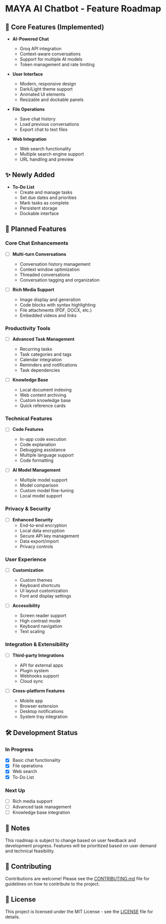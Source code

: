 # MAYA AI Chatbot - Feature Roadmap

## 🚀 Core Features (Implemented)

- **AI-Powered Chat**
  - Groq API integration
  - Context-aware conversations
  - Support for multiple AI models
  - Token management and rate limiting

- **User Interface**
  - Modern, responsive design
  - Dark/Light theme support
  - Animated UI elements
  - Resizable and dockable panels

- **File Operations**
  - Save chat history
  - Load previous conversations
  - Export chat to text files

- **Web Integration**
  - Web search functionality
  - Multiple search engine support
  - URL handling and preview

## ✨ Newly Added

- **To-Do List**
  - Create and manage tasks
  - Set due dates and priorities
  - Mark tasks as complete
  - Persistent storage
  - Dockable interface

## 📅 Planned Features

### Core Chat Enhancements
- [ ] **Multi-turn Conversations**
  - Conversation history management
  - Context window optimization
  - Threaded conversations
  - Conversation tagging and organization

- [ ] **Rich Media Support**
  - Image display and generation
  - Code blocks with syntax highlighting
  - File attachments (PDF, DOCX, etc.)
  - Embedded videos and links

### Productivity Tools
- [ ] **Advanced Task Management**
  - Recurring tasks
  - Task categories and tags
  - Calendar integration
  - Reminders and notifications
  - Task dependencies

- [ ] **Knowledge Base**
  - Local document indexing
  - Web content archiving
  - Custom knowledge base
  - Quick reference cards

### Technical Features
- [ ] **Code Features**
  - In-app code execution
  - Code explanation
  - Debugging assistance
  - Multiple language support
  - Code formatting

- [ ] **AI Model Management**
  - Multiple model support
  - Model comparison
  - Custom model fine-tuning
  - Local model support

### Privacy & Security
- [ ] **Enhanced Security**
  - End-to-end encryption
  - Local data encryption
  - Secure API key management
  - Data export/import
  - Privacy controls

### User Experience
- [ ] **Customization**
  - Custom themes
  - Keyboard shortcuts
  - UI layout customization
  - Font and display settings

- [ ] **Accessibility**
  - Screen reader support
  - High contrast mode
  - Keyboard navigation
  - Text scaling

### Integration & Extensibility
- [ ] **Third-party Integrations**
  - API for external apps
  - Plugin system
  - Webhooks support
  - Cloud sync

- [ ] **Cross-platform Features**
  - Mobile app
  - Browser extension
  - Desktop notifications
  - System tray integration

## 🛠 Development Status

### In Progress
- [x] Basic chat functionality
- [x] File operations
- [x] Web search
- [x] To-Do List

### Next Up
- [ ] Rich media support
- [ ] Advanced task management
- [ ] Knowledge base integration

## 📝 Notes

This roadmap is subject to change based on user feedback and development progress. Features will be prioritized based on user demand and technical feasibility.

## 🤝 Contributing

Contributions are welcome! Please see the [CONTRIBUTING.md](CONTRIBUTING.md) file for guidelines on how to contribute to the project.

## 📜 License

This project is licensed under the MIT License - see the [LICENSE](LICENSE) file for details.
